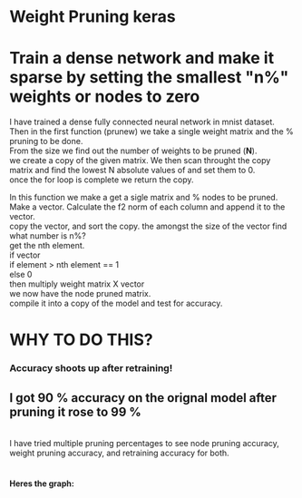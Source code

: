# Weight Pruning keras
<h1>Train a dense network and make it sparse by setting the smallest "n%" weights or nodes to zero</h1>
<body>
<p> I have trained a dense fully connected neural network in mnist dataset.<br>
  Then in the first function (prunew) we take a single weight matrix and the % pruning to be done.<br> 
  From the size we find out the number of weights to be pruned (<b>N</b>).<br>
  we create a copy of the given matrix. We then scan throught the copy matrix and find the lowest N absolute values of and set them to 0.<br>
  once the for loop is complete we return the copy.<br>
</p>
<p>
  In this function we make a get a sigle matrix and % nodes to be pruned.<br>
  Make a vector. Calculate the f2 norm of each column and append it to the vector.<br>
  copy the vector, and sort the copy. the amongst the size of the vector find what number is n%?<br>
  get the nth element.<br>
  if vector<br>
  if element > nth element == 1<br>
  else 0<br>
  then multiply weight matrix X vector<br>
  we now have the node pruned matrix.<br>
  compile it into a copy of the model and test for accuracy.<br>
  </body>
  <h1> WHY TO DO THIS?</h1>
  <h3> Accuracy shoots up after retraining!<br></h3>
  <h2>I got 90 % accuracy on the orignal model after pruning it rose to <b>99 %</b></h2><br>
  I have tried multiple pruning percentages to see node pruning accuracy, weight pruning accuracy, and retraining accuracy for both.<br>
  <br>
  <h4>Heres the graph:</h4>
  
  
  
  
